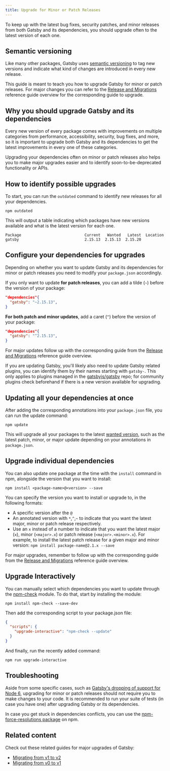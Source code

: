 ```yaml
---
title: Upgrade for Minor or Patch Releases
---
```


To keep up with the latest bug fixes, security patches, and minor releases from both Gatsby and its dependencies, you should upgrade often to the latest version of each one.

## Semantic versioning

Like many other packages, Gatsby uses [semantic versioning](https://semver.org/) to tag new versions and indicate what kind of changes are introduced in every new release.

This guide is meant to teach you how to upgrade Gatsby for minor or patch releases. For major changes you can refer to the [Release and Migrations](/docs/releases-and-migration/) reference guide overview for the corresponding guide to upgrade.

## Why you should upgrade Gatsby and its dependencies

Every new version of every package comes with improvements on multiple categories from performance, accessibility, security, bug fixes, and more, so it is important to upgrade both Gatsby and its dependencies to get the latest improvements in every one of these categories.

Upgrading your dependencies often on minor or patch releases also helps you to make major upgrades easier and to identify soon-to-be-deprecated functionality or APIs.

## How to identify possible upgrades

To start, you can run the `outdated` command to identify new releases for all your dependencies.

```shell
npm outdated
```

This will output a table indicating which packages have new versions available and what is the latest version for each one.

```
Package                            Current   Wanted   Latest  Location
gatsby                             2.15.13  2.15.13  2.15.20
```

## Configure your dependencies for upgrades

Depending on whether you want to update Gatsby and its dependencies for minor or patch releases you need to modify your `package.json` accordingly.

If you only want to update **for patch releases**, you can add a tilde (`~`) before the version of your package:

```json:title=package.json
"dependencies"{
  "gatsby": "~2.15.13",
}
```

**For both patch and minor updates**, add a caret (`^`) before the version of your package:

```json:title=package.json
"dependencies"{
  "gatsby": "^2.15.13",
}
```

For major updates follow up with the corresponding guide from the [Release and Migrations](/docs/releases-and-migration/) reference guide overview.

If you are updating Gatsby, you'll likely also need to update Gatsby related plugins, you can identify them by their names starting with `gatsby-`. This only applies to plugins managed in the [gatsbyjs/gatsby](https://github.com/gatsbyjs/gatsby) repo; for community plugins check beforehand if there is a new version available for upgrading.

## Updating all your dependencies at once

After adding the corresponding annotations into your `package.json` file, you can run the update command:

```shell
npm update
```

This will upgrade all your packages to the latest [wanted version](https://docs.npmjs.com/cli/outdated), such as the latest patch, minor, or major update depending on your annotations in `package.json`.

## Upgrade individual dependencies

You can also update one package at the time with the `install` command in npm, alongside the version that you want to install:

```shell
npm install <package-name>@<version> --save
```

You can specify the version you want to install or upgrade to, in the following formats:

- A specific version after the `@`
- An annotated version with `*`,`^`,`~` to indicate that you want the latest major, minor or patch release respectively.
- Use an `x` instead of a number to indicate that you want the latest major (`x`), minor (`<major>.x`) or patch release (`<major>.<minor>.x`). For example, to install the latest patch release for a given major and minor version: `npm install package-name@2.1.x --save`

For major upgrades, remember to follow up with the corresponding guide from the [Release and Migrations](/docs/releases-and-migration/) reference guide overview.

## Upgrade Interactively

You can manually select which dependencies you want to update through the [npm-check](https://www.npmjs.com/package/npm-check) module. To do that, start by installing the module:

```shell
npm install npm-check --save-dev
```

Then add the corresponding script to your package.json file:

```json:title=package.json
{
  "scripts": {
    "upgrade-interactive": "npm-check --update"
  }
}
```

And finally, run the recently added command:

```shell
npm run upgrade-interactive
```

## Troubleshooting

Aside from some specific cases, such as [Gatsby's dropping of support for Node 6](/blog/2019-06-18-dropping-support-for-node-6/), upgrading for minor or patch releases should not require you to make changes to your code. It is recommended to run your suite of tests (in case you have one) after upgrading Gatsby or its dependencies.

In case you get stuck in dependencies conflicts, you can use the [npm-force-resolutions package](https://www.npmjs.com/package/npm-force-resolutions?activeTab=readme) on npm.

## Related content

Check out these related guides for major upgrades of Gatsby:

- [Migrating from v1 to v2](/docs/migrating-from-v1-to-v2/)
- [Migrating from v0 to v1](/docs/migrating-from-v0-to-v1/)
